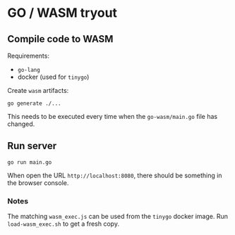 # GO / WASM tryout


## Compile code to WASM 

Requirements:
 * `go-lang`
 * docker (used for `tinygo`)

Create `wasm` artifacts:
```
go generate ./...
```

This needs to be executed every time when the `go-wasm/main.go` file has changed.



## Run server

```
go run main.go
```

When open the URL `http://localhost:8080`, there should be something in the browser console.



### Notes

The matching `wasm_exec.js` can be used from the `tinygo` docker image. Run `load-wasm_exec.sh`
to get a fresh copy.
